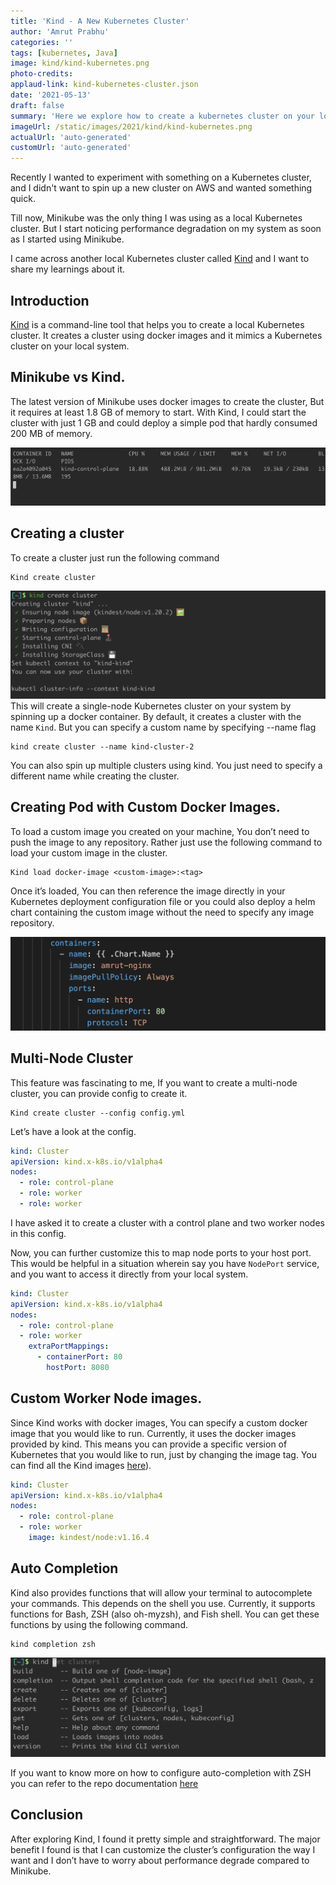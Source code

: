 ```yaml
---
title: 'Kind - A New Kubernetes Cluster'
author: 'Amrut Prabhu'
categories: ''
tags: [kubernetes, Java]
image: kind/kind-kubernetes.png
photo-credits:
applaud-link: kind-kubernetes-cluster.json
date: '2021-05-13'
draft: false
summary: 'Here we explore how to create a kubernetes cluster on your local machine'
imageUrl: /static/images/2021/kind/kind-kubernetes.png
actualUrl: 'auto-generated'
customUrl: 'auto-generated'
---
```


Recently I wanted to experiment with something on a Kubernetes cluster, and I didn't want to spin up a new cluster on AWS and wanted something quick.

Till now, Minikube was the only thing I was using as a local Kubernetes cluster. But I start noticing performance degradation on my system as soon as I started using Minikube.

I came across another local Kubernetes cluster called [Kind](https://kind.sigs.k8s.io/) and I want to share my learnings about it.

## Introduction

[Kind](https://kind.sigs.k8s.io/) is a command-line tool that helps you to create a local Kubernetes cluster. It creates a cluster using docker images and it mimics a Kubernetes cluster on your local system.

## Minikube vs Kind.

The latest version of Minikube uses docker images to create the cluster, But it requires at least 1.8 GB of memory to start. With Kind, I could start the cluster with just 1 GB and could deploy a simple pod that hardly consumed 200 MB of memory.

![Kubernetes Single node cluster](/static/images/2021/kind/single-node.png)

## Creating a cluster

To create a cluster just run the following command

```commandline
Kind create cluster
```

![Kind create cluster](/static/images/2021/kind/kind-create-cluster.png)
This will create a single-node Kubernetes cluster on your system by spinning up a docker container. By default, it creates a cluster with the name `Kind`. But you can specify a custom name by specifying --name flag

```
kind create cluster --name kind-cluster-2
```

You can also spin up multiple clusters using kind. You just need to specify a different name while creating the cluster.

## Creating Pod with Custom Docker Images.

To load a custom image you created on your machine, You don’t need to push the image to any repository. Rather just use the following command to load your custom image in the cluster.

```
Kind load docker-image <custom-image>:<tag>
```

Once it’s loaded, You can then reference the image directly in your Kubernetes deployment configuration file or you could also deploy a helm chart containing the custom image without the need to specify any image repository.

![Loading Custom Docker Image](/static/images/2021/kind/custom-docker-image.png)

## Multi-Node Cluster

This feature was fascinating to me, If you want to create a multi-node cluster, you can provide config to create it.

```
Kind create cluster --config config.yml
```

Let’s have a look at the config.

```yml
kind: Cluster
apiVersion: kind.x-k8s.io/v1alpha4
nodes:
  - role: control-plane
  - role: worker
  - role: worker
```

I have asked it to create a cluster with a control plane and two worker nodes in this config.

Now, you can further customize this to map node ports to your host port. This would be helpful in a situation wherein say you have `NodePort` service, and you want to access it directly from your local system.

```yml
kind: Cluster
apiVersion: kind.x-k8s.io/v1alpha4
nodes:
  - role: control-plane
  - role: worker
    extraPortMappings:
      - containerPort: 80
        hostPort: 8080
```

## Custom Worker Node images.

Since Kind works with docker images, You can specify a custom docker image that you would like to run. Currently, it uses the docker images provided by kind. This means you can provide a specific version of Kubernetes that you would like to run, just by changing the image tag. You can find all the Kind images [here](https://hub.docker.com/r/kindest/node)).

```yml
kind: Cluster
apiVersion: kind.x-k8s.io/v1alpha4
nodes:
  - role: control-plane
  - role: worker
    image: kindest/node:v1.16.4
```

## Auto Completion

Kind also provides functions that will allow your terminal to autocomplete your commands. This depends on the shell you use. Currently, it supports functions for Bash, ZSH (also oh-myzsh), and Fish shell. You can get these functions by using the following command.

```
kind completion zsh
```

![Kind AutoComplete](/static/images/2021/kind/kind-auto-complete.png)

If you want to know more on how to configure auto-completion with ZSH you can refer to the repo documentation [here](https://github.com/zsh-users/zsh-completions)

## Conclusion

After exploring Kind, I found it pretty simple and straightforward. The major benefit I found is that I can customize the cluster’s configuration the way I want and I don’t have to worry about performance degrade compared to Minikube.

